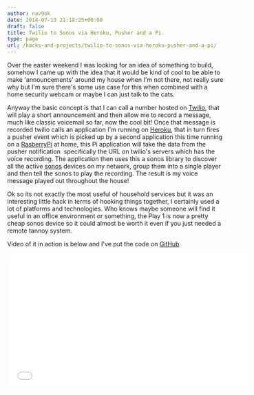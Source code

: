 ```yaml
---
author: nav9ok
date: 2014-07-13 21:18:25+00:00
draft: false
title: Twilio to Sonos via Heroku, Pusher and a Pi.
type: page
url: /hacks-and-projects/twilio-to-sonos-via-heroku-pusher-and-a-pi/
---
```


Over the easter weekend I was looking for an idea of something to build, somehow I came up with the idea that it would be kind of cool to be able to make 'announcements' around my house when I'm not there, not really sure why but I'm sure there's some use case for this when combined with a home security webcam or maybe I can just talk to the cats.

Anyway the basic concept is that I can call a number hosted on [Twilio](http://twilio.com), that will play a short announcement and then allow me to record a message, much like classic voicemail so far, now the cool bit! Once that message is recorded twilio calls an application I'm running on [Heroku](http://heroku.com), that in turn fires a pusher event which is picked up by a second application this time running on a [RasberryPi](http://www.raspberrypi.org/) at home, this Pi application will take the data from the pusher notification  specifically the URL on twilio's servers which has the voice recording. The application then uses this a sonos library to discover all the active [sonos](http://sonos.com) devices on my network, group them into a single player and then tell the sonos to play the recording. The result is my voice message played out throughout the house!

Ok so its not exactly the most useful of household services but it was an interesting little hack in terms of hooking things together, I certainly used a lot of platforms and technologies. Who knows maybe someone will find it useful in an office environment or something, the Play 1 is now a pretty cheap sonos device so it could almost be worth it even if you just needed a remote tannoy system.

Video of it in action is below and I've put the code on [GitHub](https://github.com/sammachin/twiliopaging)
<iframe src="//www.youtube.com/embed/838V259GREI" allowfullscreen="allowfullscreen" height="315" frameborder="0" width="560"></iframe>
